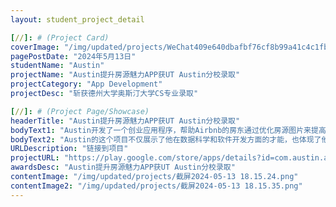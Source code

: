```yaml
---
layout: student_project_detail

[//]: # (Project Card)
coverImage: "/img/updated/projects/WeChat409e640dbafbf76cf8b99a41c4c1fb74.jpg"
pagePostDate: "2024年5月13日"
studentName: "Austin"
projectName: "Austin提升房源魅力APP获UT Austin分校录取"
projectCategory: "App Development"
projectDesc: "斩获德州大学奥斯汀大学CS专业录取"

[//]: # (Project Page/Showcase)
headerTitle: "Austin提升房源魅力APP获UT Austin分校录取"
bodyText1: "Austin开发了一个创业应用程序，帮助Airbnb的房东通过优化房源图片来提高评分。这款应用利用了机器学习技术，通过分析图片内容与房源评分之间的关系，预测哪些图片更能吸引客人的注意并提升房源吸引力。"
bodyText2: "Austin的这个项目不仅展示了他在数据科学和软件开发方面的才能，也体现了他对现实问题的深刻理解和解决问题的能力。这个项目帮助他获得了德克萨斯大学奥斯汀分校（UT Austin）CS专业的录取。"
URLDescription: "链接到项目"
projectURL: "https://play.google.com/store/apps/details?id=com.austin.airbnb_flutter"
awardsDesc: "Austin提升房源魅力APP获UT Austin分校录取"
contentImage: "/img/updated/projects/截屏2024-05-13 18.15.24.png"
contentImage2: "/img/updated/projects/截屏2024-05-13 18.15.35.png"
---
```

